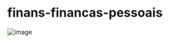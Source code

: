 # finans-financas-pessoais
![image](https://user-images.githubusercontent.com/39106898/133290752-7251becd-c104-4ab4-aefc-de51b03e0e6d.png)
